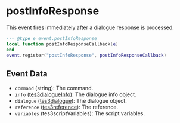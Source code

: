 # postInfoResponse

This event fires immediately after a dialogue response is processed.

```lua
--- @type e event.postInfoResponse
local function postInfoResponseCallback(e)
end
event.register("postInfoResponse", postInfoResponseCallback)
```

## Event Data

* `command` (string): The command.
* `info` ([tes3dialogueInfo](../../types/tes3dialogueInfo)): The dialogue info object.
* `dialogue` ([tes3dialogue](../../types/tes3dialogue)): The dialogue object.
* `reference` ([tes3reference](../../types/tes3reference)): The reference.
* `variables` (tes3scriptVariables): The script variables.

